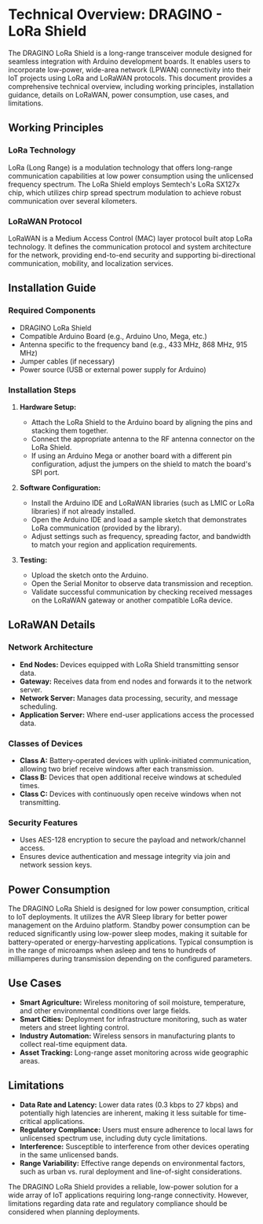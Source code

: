 # Technical Overview: DRAGINO - LoRa Shield

The DRAGINO LoRa Shield is a long-range transceiver module designed for seamless integration with Arduino development boards. It enables users to incorporate low-power, wide-area network (LPWAN) connectivity into their IoT projects using LoRa and LoRaWAN protocols. This document provides a comprehensive technical overview, including working principles, installation guidance, details on LoRaWAN, power consumption, use cases, and limitations.

## Working Principles

### LoRa Technology
LoRa (Long Range) is a modulation technology that offers long-range communication capabilities at low power consumption using the unlicensed frequency spectrum. The LoRa Shield employs Semtech's LoRa SX127x chip, which utilizes chirp spread spectrum modulation to achieve robust communication over several kilometers.

### LoRaWAN Protocol
LoRaWAN is a Medium Access Control (MAC) layer protocol built atop LoRa technology. It defines the communication protocol and system architecture for the network, providing end-to-end security and supporting bi-directional communication, mobility, and localization services.

## Installation Guide

### Required Components
- DRAGINO LoRa Shield
- Compatible Arduino Board (e.g., Arduino Uno, Mega, etc.)
- Antenna specific to the frequency band (e.g., 433 MHz, 868 MHz, 915 MHz)
- Jumper cables (if necessary)
- Power source (USB or external power supply for Arduino)

### Installation Steps
1. **Hardware Setup:**
   - Attach the LoRa Shield to the Arduino board by aligning the pins and stacking them together.
   - Connect the appropriate antenna to the RF antenna connector on the LoRa Shield.
   - If using an Arduino Mega or another board with a different pin configuration, adjust the jumpers on the shield to match the board's SPI port.

2. **Software Configuration:**
   - Install the Arduino IDE and LoRaWAN libraries (such as LMIC or LoRa libraries) if not already installed.
   - Open the Arduino IDE and load a sample sketch that demonstrates LoRa communication (provided by the library).
   - Adjust settings such as frequency, spreading factor, and bandwidth to match your region and application requirements.

3. **Testing:**
   - Upload the sketch onto the Arduino.
   - Open the Serial Monitor to observe data transmission and reception.
   - Validate successful communication by checking received messages on the LoRaWAN gateway or another compatible LoRa device.

## LoRaWAN Details

### Network Architecture
- **End Nodes:** Devices equipped with LoRa Shield transmitting sensor data.
- **Gateway:** Receives data from end nodes and forwards it to the network server.
- **Network Server:** Manages data processing, security, and message scheduling.
- **Application Server:** Where end-user applications access the processed data.

### Classes of Devices
- **Class A:** Battery-operated devices with uplink-initiated communication, allowing two brief receive windows after each transmission.
- **Class B:** Devices that open additional receive windows at scheduled times.
- **Class C:** Devices with continuously open receive windows when not transmitting.

### Security Features
- Uses AES-128 encryption to secure the payload and network/channel access.
- Ensures device authentication and message integrity via join and network session keys.

## Power Consumption

The DRAGINO LoRa Shield is designed for low power consumption, critical to IoT deployments. It utilizes the AVR Sleep library for better power management on the Arduino platform. Standby power consumption can be reduced significantly using low-power sleep modes, making it suitable for battery-operated or energy-harvesting applications. Typical consumption is in the range of microamps when asleep and tens to hundreds of milliamperes during transmission depending on the configured parameters.

## Use Cases

- **Smart Agriculture:** Wireless monitoring of soil moisture, temperature, and other environmental conditions over large fields.
- **Smart Cities:** Deployment for infrastructure monitoring, such as water meters and street lighting control.
- **Industry Automation:** Wireless sensors in manufacturing plants to collect real-time equipment data.
- **Asset Tracking:** Long-range asset monitoring across wide geographic areas.

## Limitations

- **Data Rate and Latency:** Lower data rates (0.3 kbps to 27 kbps) and potentially high latencies are inherent, making it less suitable for time-critical applications.
- **Regulatory Compliance:** Users must ensure adherence to local laws for unlicensed spectrum use, including duty cycle limitations.
- **Interference:** Susceptible to interference from other devices operating in the same unlicensed bands.
- **Range Variability:** Effective range depends on environmental factors, such as urban vs. rural deployment and line-of-sight considerations.

The DRAGINO LoRa Shield provides a reliable, low-power solution for a wide array of IoT applications requiring long-range connectivity. However, limitations regarding data rate and regulatory compliance should be considered when planning deployments.